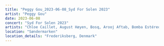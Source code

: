 ```yaml
---
title: "Peggy Gou_2023-06-08_Syd For Solen 2023"
artist: "Peggy Gou"
date: 2023-06-08
concert: "Syd For Solen 2023"
artists: "Chloe Caillet, August Høyen, Bosq, Arooj Aftab, Bomba Estéreo, Amelie Lens, Aletha, Ayax y Prok, Bicep, Aphex Twin, Acid Pauli, 999999999"
location: "Søndermarken"
location_details: "Frederiksberg, Denmark"
---
```

